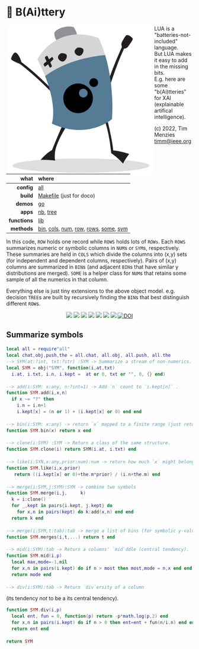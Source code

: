 <a name=top></a> 

# :high_brightness: B(Ai)ttery

<img align=left width=400 src="bat2.png">

LUA is a "batteries-not-included" language.   
But LUA makes it easy to add in the  missing bits.   
E.g. here are some "b(Ai)tteries" for XAI (explainable artifical intelligence).   

(c) 2022, Tim Menzies <timm@ieee.org>

|what          | where |
|-------------:|:------|
|**config**    | [all](all.md#top)   |
|**build**     | [Makefile](https://github.com/timm/shortr/blob/master/etc/src/Makefile) (just for doco)  | 
|**demos**     | [go](https://github.com/timm/shortr/blob/master/etc/src/docs/go.md#top)  |
|**apps**      | [nb](nb.md#top), [tree](tree.md#top)  |
|**functions** | [lib](lib.md#top) |  
|**methods**   | [bin](bin.md#top), [cols](cols.md#top), [num](num.md#top), [row](row.md#top), [rows](rows.md#top), [some](some.md#top), [sym](sym.md#top) |

In this code,  `ROW` holds one record while `ROWS` holds lots of `ROWs`. Each `ROWS` summarizes numeric
or symbolic  columns in `NUM`s or `SYM`s, respectively. These summaries are held in `COLS` which divide the columns into (x,y) sets (for
independent and dependent columns, respectively). Pairs of (x,y) columns are summarized in `BIN`s (and adjacent `BIN`s that have similar y distributions
are merged). 
`SOME` is a helper
class for `NUM`s that retains some sample of all the numerics in that column. 

Everything else is just tiny extensions to the above object model. e.g. 
decision `TREE`s are built by recursively finding the `BIN`s that best distinguish different `ROW`s. 

<p align=center>
<a href=".."><img src="https://img.shields.io/badge/Lua-%232C2D72.svg?logo=lua&logoColor=white"></a>
<a href=".."><img src="https://img.shields.io/badge/Linux-FCC624?logo=linux&logoColor=black"></a>
<a href=".."><img src="https://img.shields.io/badge/mac%20os-000000?logo=apple&logoColor=white"></a>
<a href=".."><img src="https://img.shields.io/badge/VIM-%2311AB00.svg?logo=vim&logoColor=white"></a>
<a href=".."><img src="https://img.shields.io/badge/checked--by-syntastic-yellow?logo=Checkmarx&logoColor=white"></a>
<a href="https://github.com/timm/shortr/actions/workflows/tests.yml"><img src="https://github.com/timm/shortr/actions/workflows/tests.yml/badge.svg"></a>
<a href="https://opensource.org/licenses/BSD-2-Clause"><img  src="https://img.shields.io/badge/License-BSD%202--Clause-orange.svg?logo=opensourceinitiative&logoColor=white"></a>
<a href="https://zenodo.org/badge/latestdoi/206205826"> <img  src="https://zenodo.org/badge/206205826.svg" alt="DOI"></a> 
</p>


## Summarize symbols



```lua
local all = require"all"
local chat,obj,push,the = all.chat, all.obj, all.push, all.the
--> SYM(at:?int, txt:?str) :SYM -> Summarize a stream of non-numerics.
local SYM = obj("SYM", function(i,at,txt)
  i.at, i.txt, i.n, i.kept =  at or 0, txt or "", 0, {} end)

--> add(i:SYM: x:any, n:?int=1) -> Add `n` count to `i.kept[n]` .
function SYM.add(i,x,n)
  if x ~= "?" then 
    i.n = i.n+1
    i.kept[x] = (n or 1) + (i.kept[x] or 0) end end

--> bin(i:SYM: x:any) -> return `x` mapped to a finite range (just return x)
function SYM.bin(x) return x end

--> clone(i:SYM) :SYM -> Return a class of the same structure.
function SYM.clone(i) return SYM(i.at, i.txt) end

--> like(i:SYN,x:any,prior:num):num -> return how much `x` might belong to `i`.
function SYM.like(i,x,prior)
   return ((i.kept[x] or 0)+the.m*prior) / (i.n+the.m) end

--> merge(i:SYM,j:SYM):SYM -> combine two symbols
function SYM.merge(i,j,     k)
  k = i:clone()
  for _,kept in pairs{i.kept, j.kept} do
    for x,n in pairs(kept) do k:add(x,n) end end
  return k end

--> merge(i:SYM,t:tab):tab -> merge a list of bins (for symbolic y-values)
function SYM.merges(i,t,...) return t end
 
--> mid(i:SYM):tab -> Return a columns' `mid`ddle (central tendency).
function SYM.mid(i,p)
  local max,mode=-1,nil
  for x,n in pairs(i.kept) do if n > most then most,mode = n,x end end
  return mode end

--> div(i:SYM):tab -> Return `div`ersity of a column
```


(its tendency _not_ to be a its central tendency).



```lua
function SYM.div(i,p)
  local ent, fun = 0, function(p) return -p*math.log(p,2) end
  for x,n in pairs(i.kept) do if n > 0 then ent=ent + fun(n/i.n) end end
  return ent end
 
return SYM
```


